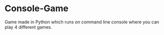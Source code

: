 # Console-Game
Game made in Python which runs on command line console where you can play 4 different games.
